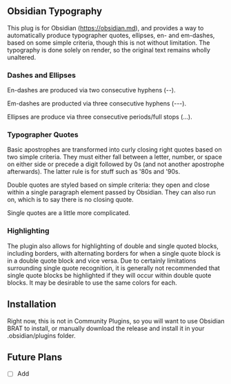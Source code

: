 ## Obsidian Typography

This plug is for Obsidian (https://obsidian.md), and provides a way to automatically produce typographer quotes, ellipses, en- and em-dashes, based on some simple criteria, though this is not without limitation. The typography is done solely on render, so the original text remains wholly unaltered.

### Dashes and Ellipses
En-dashes are produced via two consecutive hyphens (--).

Em-dashes are producted via three consecutive hyphens (---).

Ellipses are produce via three consecutive periods/full stops (...).

### Typographer Quotes
Basic apostrophes are transformed into curly closing right quotes based on two simple criteria. They must either fall between a letter, number, or space on either side or precede a digit followed by 0s (and not another apostrophe afterwards). The latter rule is for stuff such as '80s and '90s.

Double quotes are styled based on simple criteria: they open and close within a single paragraph element passed by Obsidian. They can also run on, which is to say there is no closing quote.

Single quotes are a little more complicated.

### Highlighting
The plugin also allows for highlighting of double and single quoted blocks, including borders, with alternating borders for when a single quote block is in a double quote block and vice versa. Due to certainly limitations surrounding single quote recognition, it is generally not recommended that single quote blocks be highlighted if they will occur within double quote blocks. It may be desirable to use the same colors for each.

## Installation
Right now, this is not in Community Plugins, so you will want to use Obsidian BRAT to install, or manually download the release and install it in your .obsidian/plugins folder.

## Future Plans
-[ ] Add